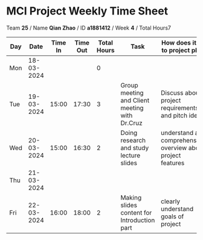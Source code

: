 # MCI Project Weekly Time Sheet

Team **25** / Name **Qian Zhao** / ID **a1881412** / Week **4** / Total Hours7

| Day | Date       | Time In | Time Out | Total Hours | Task | How does it fit to project plan | Outcome/Next action |
| --- | ---------- | ------- | -------- | ----------- | ---- | ------------------------------- | ------------------- |
| Mon | 18-03-2024 |         |          | 0           | | | |
| Tue | 19-03-2024 | 15:00   | 17:30    | 3        | Group meeting and Client meeting with Dr.Cruz| Discuss about project requirements and pitch ideas| Doing division of work within groups|
| Wed | 20-03-2024 | 15:00   | 16:30    | 2            | Doing research and study lecture slides | understand a comprehensive overview about project features | Making slides content|
| Thu | 21-03-2024 |         |          |            | | | |
| Fri | 22-03-2024 | 16:00   | 18:00    | 2           | Making slides content for Introduction part| clearly understand goals of project| Prepare video recording usring zoom|

